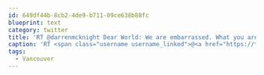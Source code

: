 ```yaml
---
id: 649df44b-8cb2-4de9-b711-09ce638b88fc
blueprint: text
category: twitter
title: 'RT @darrenmcknight Dear World: We are embarrassed. What you are watching is not us. It is the few, not the masses . Signed, #Vancouver'
caption: 'RT <span class="username username_linked">@<a href="https://twitter.com/darrenmcknight" title="darrenmcknight">darrenmcknight</a></span> Dear World: We are embarrassed. What you are watching is not us. It is the few, not the masses . Signed, <span class="hashtag hashtag_local">#<a href="http://tweettemp.darylchymko.ca/?tag=vancouver">Vancouver</a>'
tags:
  - Vancouver
---
```

